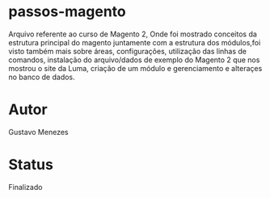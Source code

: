 # passos-magento

Arquivo referente ao curso de Magento 2, Onde foi mostrado conceitos da estrutura principal do magento juntamente com a estrutura dos módulos,foi visto também mais sobre áreas, configurações, utilização das linhas de comandos, instalação do arquivo/dados de exemplo do Magento 2 que nos mostrou o site da Luma, criação de um módulo e gerenciamento e alteraçes no banco de dados.

# Autor 

Gustavo Menezes

# Status

Finalizado
